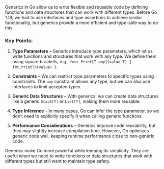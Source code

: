 Generics in Go allow us to write flexible and reusable code by defining functions and data structures that can work with different types. Before Go 1.18, we had to use interfaces and type assertions to achieve similar functionality, but generics provide a more efficient and type-safe way to do this.

### Key Points:
1. **Type Parameters** – Generics introduce type parameters, which let us write functions and structures that work with any type. We define them using square brackets, e.g., `func Print[T any](value T) { fmt.Println(value) }`.

2. **Constraints** – We can restrict type parameters to specific types using constraints. The `any` constraint allows any type, but we can also use interfaces to limit accepted types.

3. **Generic Data Structures** – With generics, we can create data structures like a generic `Stack[T]` or `List[T]`, making them more reusable.

4. **Type Inference** – In many cases, Go can infer the type parameter, so we don’t need to explicitly specify it when calling generic functions.

5. **Performance Considerations** – Generics improve code reusability, but they may slightly increase compilation time. However, Go optimizes generic code well, keeping runtime performance close to non-generic code.

Generics make Go more powerful while keeping its simplicity. They are useful when we need to write functions or data structures that work with different types but still want to maintain type safety.